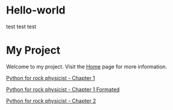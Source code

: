 # Hello-world
test test test


# My Project

Welcome to my project. Visit the [Home](https://yjliu212.github.io/hello-world/) page for more information.

[Python for rock physicist - Chapter 1](/Chapter_1.html)

[Python for rock physicist - Chapter 1 Formated](/Chapter_1_Formated.html)

[Python for rock physicist - Chapter 2](/Chapter_2.html)
